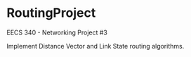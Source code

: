 RoutingProject
==============

EECS 340 - Networking Project #3 

Implement Distance Vector and Link State routing algorithms.
